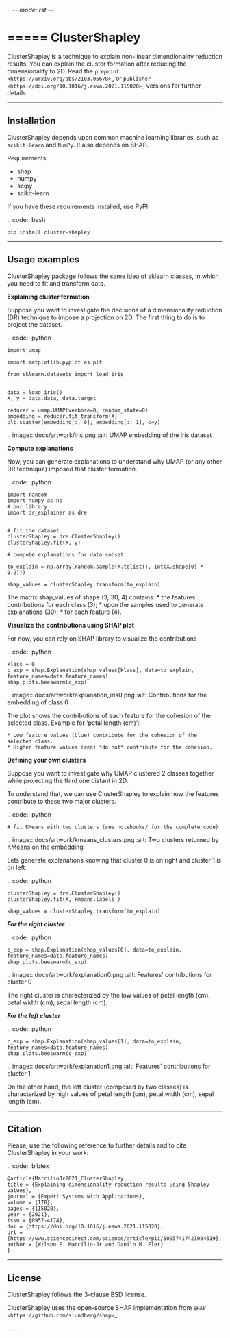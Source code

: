 .. -*- mode: rst -*-

=====
ClusterShapley
=====

ClusterShapley is a technique to explain non-linear dimendionality reduction results. You can explain the cluster formation after reducing the dimensionality to 2D. Read the `preprint <https://arxiv.org/abs/2103.05678>`_ or `publisher <https://doi.org/10.1016/j.eswa.2021.115020>`_ versions for further details.

-----------
Installation
-----------

ClusterShapley depends upon common machine learning libraries, such as ``scikit-learn`` and ``NumPy``. It also depends on SHAP.

Requirements:

* shap
* numpy
* scipy
* scikit-learn

If you have these requirements installed, use PyPI:

.. code:: bash

    pip install cluster-shapley

--------------
Usage examples
--------------

ClusterShapley package follows the same idea of sklearn classes, in which you need to fit and transform data.

**Explaining cluster formation**

Suppose you want to investigate the decisions of a dimensionality reduction (DR) technique to impose a projection on 2D. The first thing to do is to project the dataset.

.. code:: python
	
	import umap
	
	import matplotlib.pyplot as plt

	from sklearn.datasets import load_iris


	data = load_iris()
	X, y = data.data, data.target

	reducer = umap.UMAP(verbose=0, random_state=0)
	embedding = reducer.fit_transform(X)
	plt.scatter(embedding[:, 0], embedding[:, 1], c=y)

.. image:: docs/artwork/iris.png
	:alt: UMAP embedding of the Iris dataset

**Compute explanations**

Now, you can generate explanations to understand why UMAP (or any other DR technique) imposed that cluster formation.

.. code:: python

	import random
	import numpy as np
	# our library
	import dr_explainer as dre


	# fit the dataset
	clusterShapley = dre.ClusterShapley()
	clusterShapley.fit(X, y)

	# compute explanations for data subset 

	to_explain = np.array(random.sample(X.tolist(), int(X.shape[0] * 0.2)))

	shap_values = clusterShapley.transform(to_explain)

The matrix shap_values of shape (3, 30, 4) contains: 
	* the features' contributions for each class (3);
	* upon the samples used to generate explanations (30);
	* for each feature (4).

**Visualize the contributions using SHAP plot**

For now, you can rely on SHAP library to visualize the contributions

.. code:: python

	klass = 0
	c_exp = shap.Explanation(shap_values[klass], data=to_explain, feature_names=data.feature_names)
	shap.plots.beeswarm(c_exp)


.. image:: docs/artwork/explanation_iris0.png
	:alt: Contributions for the embedding of class 0

The plot shows the contributions of each feature for the cohesion of the selected class. Example for 'petal length (cm)':

	* Low feature values (blue) contribute for the cohesion of the selected class.
	* Higher feature values (red) *do not* contribute for the cohesion.


**Defining your own clusters**

Suppose you want to investigate why UMAP clustered 2 classes together while projecting the third one distant in 2D.

To understand that, we can use ClusterShapley to explain how the features contribute to these two major clusters.


.. code:: python

	# fit KMeans with two clusters (see notebooks/ for the complete code)


.. image:: docs/artwork/kmeans_clusters.png
	:alt: Two clusters returned by KMeans on the embedding

Lets generate explanations knowing that cluster 0 is on right and cluster 1 is on left.

.. code:: python

	clusterShapley = dre.ClusterShapley()
	clusterShapley.fit(X, kmeans.labels_)

	shap_values = clusterShapley.transform(to_explain)

	
***For the right cluster***

.. code:: python

	c_exp = shap.Explanation(shap_values[0], data=to_explain, feature_names=data.feature_names)
	shap.plots.beeswarm(c_exp)

.. image:: docs/artwork/explanation0.png
	:alt: Features' contributions for cluster 0

The right cluster is characterized by the low values of petal length (cm), petal width (cm), sepal length (cm).


***For the left cluster***

.. code:: python

	c_exp = shap.Explanation(shap_values[1], data=to_explain, feature_names=data.feature_names)
	shap.plots.beeswarm(c_exp)

.. image:: docs/artwork/explanation1.png
	:alt: Features' contributions for cluster 1

On the other hand, the left cluster (composed by two classes) is characterized by high values of petal length (cm), petal width (cm), sepal length (cm).


--------
Citation
--------

Please, use the following reference to further details and to cite ClusterShapley in your work:

.. code:: bibtex

    @article{MarcilioJr2021_ClusterShapley,
	title = {Explaining dimensionality reduction results using Shapley values},
	journal = {Expert Systems with Applications},
	volume = {178},
	pages = {115020},
	year = {2021},
	issn = {0957-4174},
	doi = {https://doi.org/10.1016/j.eswa.2021.115020},
	url = {https://www.sciencedirect.com/science/article/pii/S0957417421004619},
	author = {Wilson E. Marcílio-Jr and Danilo M. Eler}
	}


-------
License
-------

ClusterShapley follows the 3-clause BSD license.

ClusterShapley uses the open-source SHAP implementation from `SHAP <https://github.com/slundberg/shap>`_.


......




